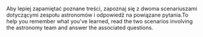<span data-ttu-id="54c45-101">Aby lepiej zapamiętać poznane treści, zapoznaj się z dwoma scenariuszami dotyczącymi zespołu astronomów i odpowiedź na powiązane pytania.</span><span class="sxs-lookup"><span data-stu-id="54c45-101">To help you remember what you've learned, read the two scenarios involving the astronomy team and answer the associated questions.</span></span>